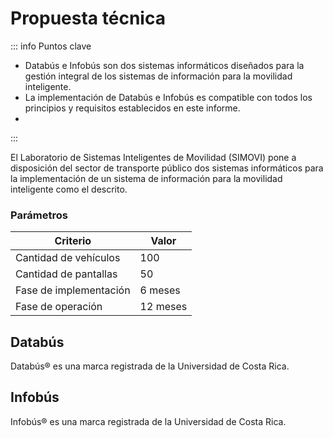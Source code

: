 # Propuesta técnica

::: info Puntos clave

- Databús e Infobús son dos sistemas informáticos diseñados para la gestión integral de los sistemas de información para la movilidad inteligente.
- La implementación de Databús e Infobús es compatible con todos los principios y requisitos establecidos en este informe.
-

:::

El Laboratorio de Sistemas Inteligentes de Movilidad (SIMOVI) pone a disposición del sector de transporte público dos sistemas informáticos para la implementación de un sistema de información para la movilidad inteligente como el descrito.

### Parámetros

| Criterio               | Valor    |
| ---------------------- | -------- |
| Cantidad de vehículos  | 100      |
| Cantidad de pantallas  | 50       |
| Fase de implementación | 6 meses  |
| Fase de operación      | 12 meses |

## Databús

Databús&reg; es una marca registrada de la Universidad de Costa Rica.

## Infobús

Infobús&reg; es una marca registrada de la Universidad de Costa Rica.
